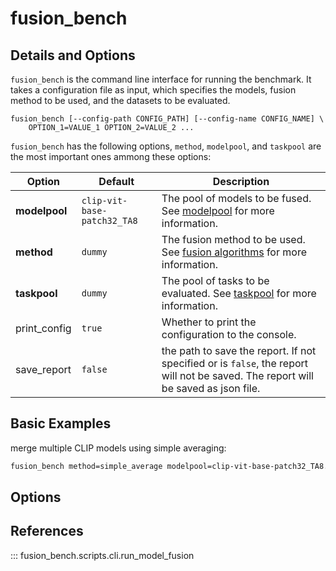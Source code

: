 # fusion_bench

## Details and Options

`fusion_bench` is the command line interface for running the benchmark.
It takes a configuration file as input, which specifies the models, fusion method to be used, and the datasets to be evaluated. 

```
fusion_bench [--config-path CONFIG_PATH] [--config-name CONFIG_NAME] \
    OPTION_1=VALUE_1 OPTION_2=VALUE_2 ...
```

`fusion_bench` has the following options, `method`, `modelpool`, and `taskpool` are the most important ones ammong these options:

| **Option**    | **Default**                 | **Description**                                                                                                                   |
| ------------- | --------------------------- | --------------------------------------------------------------------------------------------------------------------------------- |
| **modelpool** | `clip-vit-base-patch32_TA8` | The pool of models to be fused. See [modelpool](../modelpool/README.md) for more information.                                      |
| **method**    | `dummy`                     | The fusion method to be used. See [fusion algorithms](../algorithms/README.md) for more information.                               |
| **taskpool**  | `dummy`                     | The pool of tasks to be evaluated. See [taskpool](../taskpool/README.md) for more information.                                     |
| print_config  | `true`                      | Whether to print the configuration to the console.                                                                                |
| save_report   | `false`                     | the path to save the report. If not specified or is `false`, the report will not be saved. The report will be saved as json file. |

## Basic Examples

merge multiple CLIP models using simple averaging:

```bash
fusion_bench method=simple_average modelpool=clip-vit-base-patch32_TA8.yaml taskpool=dummy
```


## Options


## References

::: fusion_bench.scripts.cli.run_model_fusion
